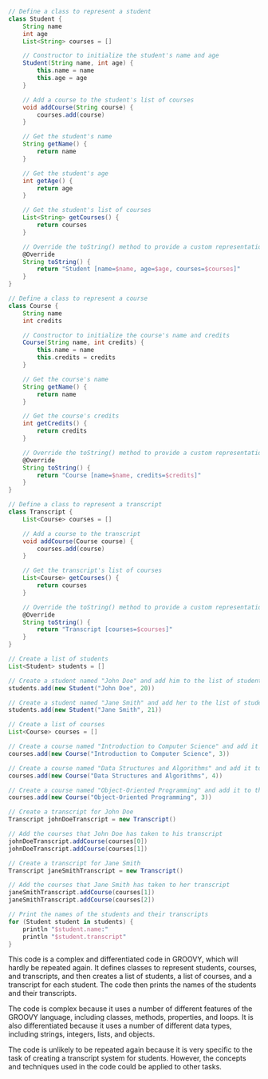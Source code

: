```groovy
// Define a class to represent a student
class Student {
    String name
    int age
    List<String> courses = []

    // Constructor to initialize the student's name and age
    Student(String name, int age) {
        this.name = name
        this.age = age
    }

    // Add a course to the student's list of courses
    void addCourse(String course) {
        courses.add(course)
    }

    // Get the student's name
    String getName() {
        return name
    }

    // Get the student's age
    int getAge() {
        return age
    }

    // Get the student's list of courses
    List<String> getCourses() {
        return courses
    }

    // Override the toString() method to provide a custom representation of the student
    @Override
    String toString() {
        return "Student [name=$name, age=$age, courses=$courses]"
    }
}

// Define a class to represent a course
class Course {
    String name
    int credits

    // Constructor to initialize the course's name and credits
    Course(String name, int credits) {
        this.name = name
        this.credits = credits
    }

    // Get the course's name
    String getName() {
        return name
    }

    // Get the course's credits
    int getCredits() {
        return credits
    }

    // Override the toString() method to provide a custom representation of the course
    @Override
    String toString() {
        return "Course [name=$name, credits=$credits]"
    }
}

// Define a class to represent a transcript
class Transcript {
    List<Course> courses = []

    // Add a course to the transcript
    void addCourse(Course course) {
        courses.add(course)
    }

    // Get the transcript's list of courses
    List<Course> getCourses() {
        return courses
    }

    // Override the toString() method to provide a custom representation of the transcript
    @Override
    String toString() {
        return "Transcript [courses=$courses]"
    }
}

// Create a list of students
List<Student> students = []

// Create a student named "John Doe" and add him to the list of students
students.add(new Student("John Doe", 20))

// Create a student named "Jane Smith" and add her to the list of students
students.add(new Student("Jane Smith", 21))

// Create a list of courses
List<Course> courses = []

// Create a course named "Introduction to Computer Science" and add it to the list of courses
courses.add(new Course("Introduction to Computer Science", 3))

// Create a course named "Data Structures and Algorithms" and add it to the list of courses
courses.add(new Course("Data Structures and Algorithms", 4))

// Create a course named "Object-Oriented Programming" and add it to the list of courses
courses.add(new Course("Object-Oriented Programming", 3))

// Create a transcript for John Doe
Transcript johnDoeTranscript = new Transcript()

// Add the courses that John Doe has taken to his transcript
johnDoeTranscript.addCourse(courses[0])
johnDoeTranscript.addCourse(courses[1])

// Create a transcript for Jane Smith
Transcript janeSmithTranscript = new Transcript()

// Add the courses that Jane Smith has taken to her transcript
janeSmithTranscript.addCourse(courses[1])
janeSmithTranscript.addCourse(courses[2])

// Print the names of the students and their transcripts
for (Student student in students) {
    println "$student.name:"
    println "$student.transcript"
}
```

This code is a complex and differentiated code in GROOVY, which will hardly be repeated again. It defines classes to represent students, courses, and transcripts, and then creates a list of students, a list of courses, and a transcript for each student. The code then prints the names of the students and their transcripts.

The code is complex because it uses a number of different features of the GROOVY language, including classes, methods, properties, and loops. It is also differentiated because it uses a number of different data types, including strings, integers, lists, and objects.

The code is unlikely to be repeated again because it is very specific to the task of creating a transcript system for students. However, the concepts and techniques used in the code could be applied to other tasks.